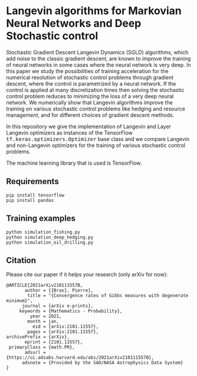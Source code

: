 # Langevin algorithms for Markovian Neural Networks and Deep Stochastic control

Stochastic Gradient Descent Langevin Dynamics (SGLD) algorithms, which add noise to the classic gradient descent, are known to improve the training of neural networks in some cases where the neural network is very deep.
In this paper we study the possibilities of training acceleration for the numerical resolution of stochastic control problems through gradient descent, where the control is parametrized by a neural network. If the control is applied at many discretization times then solving the stochastic control problem reduces to minimizing the loss of a very deep neural network.
We numerically show that Langevin algorithms improve the training on various stochastic control problems like hedging and resource management, and for different choices of gradient descent methods.

In this repository we give the implementation of Langevin and Layer Langevin optimizers as instances of the TensorFlow <tt>tf.keras.optimizers.Optimizer</tt> base class and we compare Langevin and non-Langevin optimizers for the training of various stochastic control problems.

The machine learning library that is used is TensorFlow.




## Requirements

```setup
pip install tensorflow
pip install pandas
```

## Training examples

```
python simulation_fishing.py
python simulation_deep_hedging.py
python simulation_oil_drilling.py
```




## Citation
Please cite our paper if it helps your research (only arXiv for now):

	@ARTICLE{2021arXiv210111557B,
	       author = {{Bras}, Pierre},
	        title = "{Convergence rates of Gibbs measures with degenerate minimum}",
	      journal = {arXiv e-prints},
	     keywords = {Mathematics - Probability},
	         year = 2021,
	        month = jan,
	          eid = {arXiv:2101.11557},
	        pages = {arXiv:2101.11557},
	archivePrefix = {arXiv},
	       eprint = {2101.11557},
	 primaryClass = {math.PR},
	       adsurl = {https://ui.adsabs.harvard.edu/abs/2021arXiv210111557B},
	      adsnote = {Provided by the SAO/NASA Astrophysics Data System}
	}